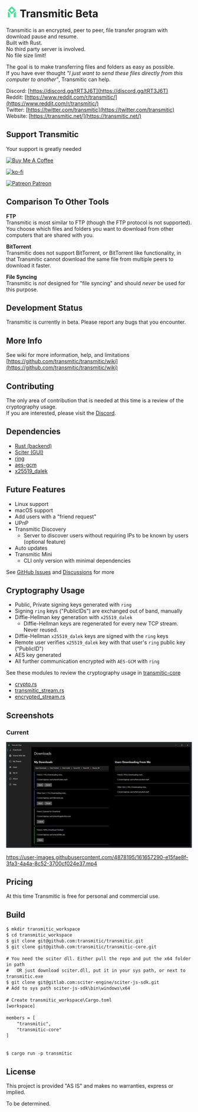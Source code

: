 # <img src="./src/window_icon.svg" alt="Transmitic Logo" height="30"> Transmitic Beta

Transmitic is an encrypted, peer to peer, file transfer program with download pause and resume.  
Built with Rust.  
No third party server is involved.  
No file size limit!

The goal is to make transferring files and folders as easy as possible.  
If you have ever thought _"I just want to send these files directly from this computer to another"_, Transmitic can help.   

Discord: [https://discord.gg/tRT3J6T](https://discord.gg/tRT3J6T)  
Reddit: [https://www.reddit.com/r/transmitic/](https://www.reddit.com/r/transmitic/)  
Twitter: [https://twitter.com/transmitic](https://twitter.com/transmitic)  
Website: [https://transmitic.net/](https://transmitic.net/)  

## Support Transmitic

Your support is greatly needed  

<a href="https://www.buymeacoffee.com/andrewshay" target="_blank"><img src="https://cdn.buymeacoffee.com/buttons/v2/default-blue.png" alt="Buy Me A Coffee" height="40" width="150" style="height: 40px !important;width: 150px !important;" ></a>

[![ko-fi](https://www.ko-fi.com/img/githubbutton_sm.svg)](https://ko-fi.com/J3J626I8G)

<a href="https://www.patreon.com/andrewshay" target="_blank"><img src="https://user-images.githubusercontent.com/4878195/161663353-d78961a3-71e6-4353-9a2e-3028e64c72e1.png" alt="Patreon" height="40" width="40" style="height: 40px !important;width: 40px !important;" > Patreon</a>


## Comparison To Other Tools

**FTP**  
Transmitic is most similar to FTP (though the FTP protocol is not supported). You choose which files and folders you want to download from other computers that are shared with you.

**BitTorrent**  
Transmitic does not support BitTorrent, or BitTorrent like functionality, in that Transmitic cannot download the same file from multiple peers to download it faster.  

**File Syncing**  
Transmitic is _not_ designed for "file syncing" and should _never_ be used for this purpose.

## Development Status

Transmitic is currently in beta. Please report any bugs that you encounter.

## More Info

See wiki for more information, help, and limitations [https://github.com/transmitic/transmitic/wiki](https://github.com/transmitic/transmitic/wiki)

## Contributing

The only area of contribution that is needed at this time is a review of the cryptography usage.  
If you are interested, please visit the [Discord](https://discord.gg/tRT3J6T).

## Dependencies

- [Rust (backend)](https://www.rust-lang.org/)
- [Sciter (GUI)](http://sciter.com/)
- [ring](https://briansmith.org/rustdoc/ring/)
- [aes-gcm](https://docs.rs/aes-gcm/)
- [x25519_dalek](https://docs.rs/x25519-dalek/)

## Future Features

- Linux support
- macOS support
- Add users with a "friend request"
- UPnP
- Transmitic Discovery
  - Server to discover users without requiring IPs to be known by users (optional feature)
- Auto updates
- Transmitic Mini
  - CLI only version with minimal dependencies

See [GitHub Issues](https://github.com/transmitic/transmitic/issues) and [Discussions](https://github.com/transmitic/transmitic/discussions) for more

## Cryptography Usage

- Public, Private signing keys generated with `ring`
- Signing `ring` keys ("PublicIDs") are exchanged out of band, manually
- Diffie-Hellman key generation with `x25519_dalek`
  - Diffie-Hellman keys are regenerated for every new TCP stream. Never reused.
- Diffie-Hellman `x25519_dalek` keys are signed with the `ring` keys
- Remote user verifies `x25519_dalek` key with that user's `ring` public key ("PublicID")
- AES key generated
- All further communication encrypted with `AES-GCM` with `ring`

See these modules to review the cryptography usage in [transmitic-core](https://github.com/transmitic/transmitic-core)

- [crypto.rs](https://github.com/transmitic/transmitic-core/blob/main/src/crypto.rs)
- [transmitic_stream.rs](https://github.com/transmitic/transmitic-core/blob/main/src/transmitic_stream.rs)
- [encrypted_stream.rs](https://github.com/transmitic/transmitic-core/blob/main/src/encrypted_stream.rs)

## Screenshots

### Current

![Transmitic](./screenshot.png)

https://user-images.githubusercontent.com/4878195/161657290-e15fae8f-3fa3-4a4a-8c52-3700cf024e37.mp4

## Pricing

At this time Transmitic is free for personal and commercial use.  

## Build

```
$ mkdir transmitic_workspace
$ cd transmitic_workspace
$ git clone git@github.com:transmitic/transmitic.git
$ git clone git@github.com:transmitic/transmitic-core.git

# You need the sciter dll. Either pull the repo and put the x64 folder in path
#   OR just download sciter.dll, put it in your sys path, or next to transmitic.exe
$ git clone git@gitlab.com:sciter-engine/sciter-js-sdk.git
# Add to sys path sciter-js-sdk\bin\windows\x64

# Create transmitic_workspace\Cargo.toml
[workspace]

members = [
    "transmitic",
    "transmitic-core"
]


$ cargo run -p transmitic
```


## License

This project is provided "AS IS" and makes no warranties, express or implied.  

To be determined.
